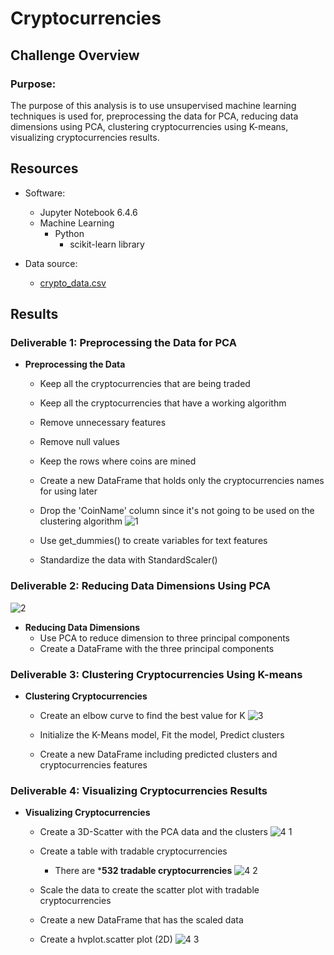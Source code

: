 # Cryptocurrencies


## Challenge Overview

### Purpose:

   The purpose of this analysis is to use unsupervised machine learning techniques is used for, preprocessing the data for PCA, reducing data dimensions using PCA, 
clustering cryptocurrencies using K-means, visualizing cryptocurrencies results.   
  
 
## Resources
- Software:
   - Jupyter Notebook 6.4.6
   - Machine Learning
      - Python 
         - scikit-learn library
   
- Data source: 
   - [crypto_data.csv](https://github.com/SYDsCorner/Cryptocurrencies/blob/main/Resources/crypto_data.csv)
   
   
## Results 

### Deliverable 1: Preprocessing the Data for PCA


- **Preprocessing the Data**
   - Keep all the cryptocurrencies that are being traded
   - Keep all the cryptocurrencies that have a working algorithm
   - Remove unnecessary features
   - Remove null values
   - Keep the rows where coins are mined
   - Create a new DataFrame that holds only the cryptocurrencies names for using later
   
   - Drop the 'CoinName' column since it's not going to be used on the clustering algorithm
   ![1](https://user-images.githubusercontent.com/89308251/147378534-24d99c63-ecca-486c-8af5-7dc44f0fe1ae.jpg)
   
   - Use get_dummies() to create variables for text features
   - Standardize the data with StandardScaler()

### Deliverable 2: Reducing Data Dimensions Using PCA

![2](https://user-images.githubusercontent.com/89308251/147378810-f4b7b8e6-43ba-41ce-92cc-11bee6609db1.jpg)

- **Reducing Data Dimensions**
   - Use PCA to reduce dimension to three principal components
   - Create a DataFrame with the three principal components
 
### Deliverable 3: Clustering Cryptocurrencies Using K-means

- **Clustering Cryptocurrencies**
   - Create an elbow curve to find the best value for K
   ![3](https://user-images.githubusercontent.com/89308251/147378831-b1b531e2-88d7-4e07-9703-a5666ca2c81f.jpg)
   
   - Initialize the K-Means model, Fit the model, Predict clusters
   - Create a new DataFrame including predicted clusters and cryptocurrencies features

### Deliverable 4: Visualizing Cryptocurrencies Results 

- **Visualizing Cryptocurrencies**
   - Create a 3D-Scatter with the PCA data and the clusters
   ![4 1](https://user-images.githubusercontent.com/89308251/147378865-0833652b-6379-4548-aa55-8b4a4debf139.jpg)
   
   - Create a table with tradable cryptocurrencies
      - There are ***532 tradable cryptocurrencies**
   ![4 2](https://user-images.githubusercontent.com/89308251/147378876-4220d4d1-de8b-495e-9b04-08506c22423f.jpg)
   
   - Scale the data to create the scatter plot with tradable cryptocurrencies
   - Create a new DataFrame that has the scaled data
   - Create a hvplot.scatter plot (2D) 
   ![4 3](https://user-images.githubusercontent.com/89308251/147378894-bb695bbe-e82f-4fee-b0d1-be21f1ec8a32.png)









